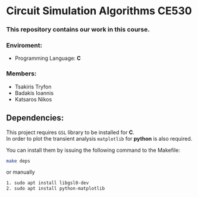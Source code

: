 # Circuit Simulation Algorithms CE530 #


### This repository contains our work in this course. ###

### Enviroment: ###
* Programming Language: **C**

### Members: ###
* Tsakiris Tryfon
* Badakis Ioannis
* Katsaros Nikos

## Dependencies: ##
This project requires `GSL` library to be installed for **C**.  
In order to plot the transient analysis `matplotlib` for **python** is also required.


You can install them by issuing the following command to the Makefile:

```bash
make deps
```

or  manually

```bash
1. sudo apt install libgsl0-dev
2. sudo apt install python-matplotlib
```
